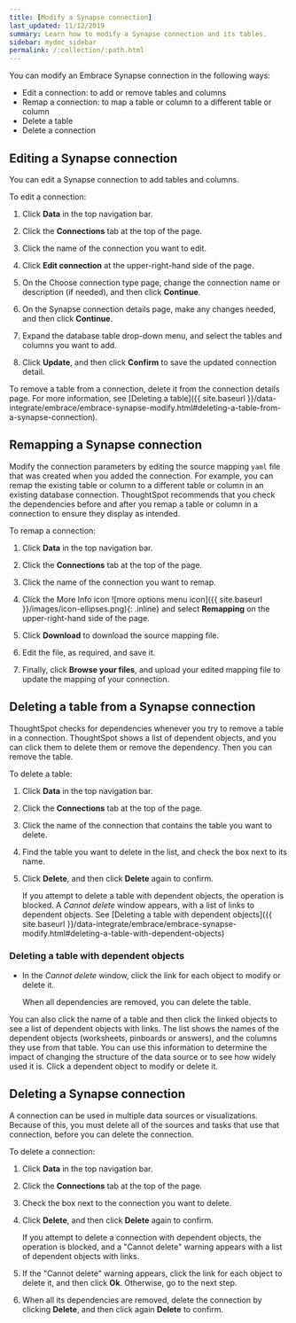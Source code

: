 ```yaml
---
title: [Modify a Synapse connection]
last_updated: 11/12/2019
summary: Learn how to modify a Synapse connection and its tables.
sidebar: mydoc_sidebar
permalink: /:collection/:path.html
---
```


You can modify an Embrace Synapse connection in the following ways:
- Edit a connection: to add or remove tables and columns
- Remap a connection: to map a table or column to a different table or column
- Delete a table
- Delete a connection

## Editing a Synapse connection

You can edit a Synapse connection to add tables and columns.

To edit a connection:

1. Click **Data** in the top navigation bar.

2. Click the **Connections** tab at the top of the page.

3. Click the name of the connection you want to edit.

   <!--![]({{ site.baseurl }}/images/select-connection.png "select Connection") -->

4. Click **Edit connection** at the upper-right-hand side of the page.

   <!--![Edit connection]({{ site.baseurl }}/images/synapse-editconnection.png "Edit connection") -->

5. On the Choose connection type page, change the connection name or description (if needed), and then click **Continue**.  

6. On the Synapse connection details page, make any changes needed, and then click **Continue**.

7. Expand the database table drop-down menu, and select the tables and columns you want to add.

   <!--![Select tables and columns]({{ site.baseurl }}/images/redshift-edittables.png "Select tables and columns") -->
   <!--![]({{ site.baseurl }}/images/connection-update.png "Edit connection dialog box") -->

8. Click **Update**, and then click **Confirm** to save the updated connection detail.

To remove a table from a connection, delete it from the connection details page. For more information, see [Deleting a table]({{ site.baseurl }}/data-integrate/embrace/embrace-synapse-modify.html#deleting-a-table-from-a-synapse-connection).

## Remapping a Synapse connection

Modify the connection parameters by editing the source mapping <code>yaml</code> file that was created when you added the connection. For example, you can remap the existing table or column to a different table or column in an existing database connection. ThoughtSpot recommends that you check the dependencies before and after you remap a table or column in a connection to ensure they display as intended.

To remap a connection:

1. Click **Data** in the top navigation bar.

2. Click the **Connections** tab at the top of the page.

3. Click the name of the connection you want to remap.

   <!--![]({{ site.baseurl }}/images/select-connection.png "Select a connection type") -->

4. Click the More Info icon ![more options menu icon]({{ site.baseurl }}/images/icon-ellipses.png){: .inline} and select **Remapping** on the upper-right-hand side of the page.

   <!--![Remap a connection]({{ site.baseurl }}/images/synapse-remapping.png "Remap a connection") -->

5. Click **Download** to download the source mapping file.

   <!--!["Download the source mapping file"]({{ site.baseurl }}/images/synapse-downloadyaml.png "Download the source mapping file") -->

6. Edit the file, as required, and save it.

   <!--![]({{ site.baseurl }}/images/embrace-yaml.png "Edit yaml") -->

7. Finally, click **Browse your files**, and upload your edited mapping file to update the mapping of your connection.

## Deleting a table from a Synapse connection
ThoughtSpot checks for dependencies whenever you try to remove a table in a connection. ThoughtSpot shows a list of dependent objects, and you can click them to delete them or remove the dependency. Then you can remove the table.

To delete a table:

1. Click **Data** in the top navigation bar.

2. Click the **Connections** tab at the top of the page.

3. Click the name of the connection that contains the table you want to delete.

   <!-- ![]({{ site.baseurl }}/images/select-connection.png "Select a connection type") -->

4. Find the table you want to delete in the list, and check the box next to its name.

5. Click **Delete**, and then click **Delete** again to confirm.

   <!--![Delete a connection table]({{ site.baseurl }}/images/synapse-deletetable.png "Delete a connection table") -->

   If you attempt to delete a table with dependent objects, the operation is blocked. A *Cannot delete* window appears, with a list of links to dependent objects. See [Deleting a table with dependent objects]({{ site.baseurl }}/data-integrate/embrace/embrace-synapse-modify.html#deleting-a-table-with-dependent-objects)

### Deleting a table with dependent objects

- In the *Cannot delete* window, click the link for each object to modify or delete it.

  When all dependencies are removed, you can delete the table.

  <!--![]({{ site.baseurl }}/images/delete-warning.png "Dependent objects warning") -->

You can also click the name of a table and then click the linked objects to see a list of dependent objects with links. The list shows the names of the dependent objects (worksheets, pinboards or answers), and the columns they use from that table. You can use this information to determine the impact of changing the structure of the data source or to see how widely used it is. Click a dependent object to modify or delete it.

## Deleting a Synapse connection
A connection can be used in multiple data sources or visualizations. Because of this, you must delete all of the sources and tasks that use that connection, before you can delete the connection.

To delete a connection:

1. Click **Data** in the top navigation bar.

2. Click the **Connections** tab at the top of the page.

3. Check the box next to the connection you want to delete.

4. Click **Delete**, and then click **Delete** again to confirm.

   <!--![]({{ site.baseurl }}/images/delete-a-connection.png "delete a connection type") -->

   If you attempt to delete a connection with dependent objects, the operation is blocked, and a "Cannot delete" warning appears with a list of dependent objects with links.

   <!--![]({{ site.baseurl }}/images/connection-delete-warning.png "warning connection type") -->

5. If the "Cannot delete" warning appears, click the link for each object to delete it, and then click **Ok**. Otherwise, go to the next step.

6. When all its dependencies are removed, delete the connection by clicking **Delete**, and then click again **Delete** to confirm.
